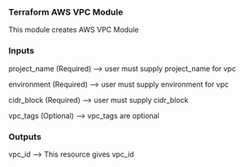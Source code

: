 ### Terraform AWS VPC Module

This module creates AWS VPC Module

### Inputs

project_name (Required) --> user must supply project_name for vpc 


environment (Required) --> user must supply environment for vpc 


cidr_block (Required) --> user must supply cidr_block 

vpc_tags (Optional)  --> vpc_tags are optional

### Outputs

vpc_id --> This resource gives vpc_id